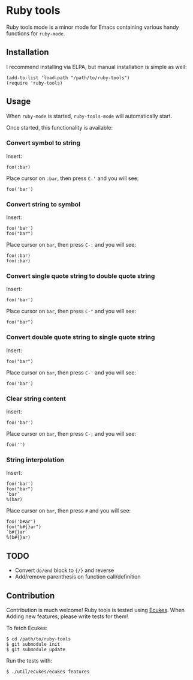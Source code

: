 # Ruby tools
Ruby tools mode is a minor mode for Emacs containing various handy
functions for `ruby-mode`.

## Installation
I recommend installing via ELPA, but manual installation is simple as well:

    (add-to-list 'load-path "/path/to/ruby-tools")
    (require 'ruby-tools)

## Usage
When `ruby-mode` is started, `ruby-tools-mode` will automatically start.

Once started, this functionality is available:

### Convert symbol to string

Insert:

    foo(:bar)

Place cursor on `:bar`, then press `C-'` and you will see:

    foo('bar')

### Convert string to symbol

Insert:

    foo('bar')
    foo("bar")

Place cursor on `bar`, then press `C-:` and you will see:

    foo(:bar)
    foo(:bar)

### Convert single quote string to double quote string

Insert:

    foo('bar')

Place cursor on `bar`, then press `C-"` and you will see:

    foo("bar")

### Convert double quote string to single quote string

Insert:

    foo("bar")

Place cursor on `bar`, then press `C-'` and you will see:

    foo('bar')

### Clear string content

Insert:

    foo('bar')

Place cursor on `bar`, then press `C-;` and you will see:

    foo('')

### String interpolation

Insert:

    foo('bar')
    foo("bar")
    `bar`
    %(bar)

Place cursor on `bar`, then press `#` and you will see:

    foo('b#ar')
    foo("b#{}ar")
    `b#{}ar`
    %(b#{}ar)

## TODO

* Convert `do/end` block to `{/}` and reverse
* Add/remove parenthesis on function call/definition

## Contribution
Contribution is much welcome! Ruby tools is tested using
[Ecukes](http://ecukes.info). When Adding new features, please write
tests for them!

To fetch Ecukes:

    $ cd /path/to/ruby-tools
    $ git submodule init
    $ git submodule update

Run the tests with:

    $ ./util/ecukes/ecukes features
